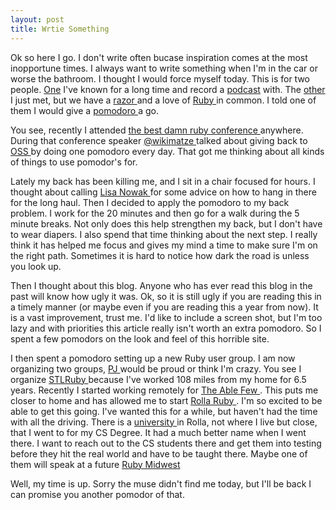 ```yaml
---
layout: post
title: Wrtie Something
---
```


Ok so here I go. I don't write often bucase inspiration comes at the
most inopportune times. I always want to write something when I'm in the
car or worse the bathroom. I thought I would force myself today. This is
for two people. [One](http://twitter.com/jcsextro) I've known for a long
time and record a [podcast](http://thisagilelife.com) with. The
[other](http://twitter.com/_zph) I just met, but we have a
[ razor ]( http://en.wikipedia.org/wiki/Straight_razor ) and a love of
[ Ruby ]( http://www.ruby-lang.org/ ) in common. I told one of them I would
give a [ pomodoro ]( http://www.pomodorotechnique.com/ ) a go.

You see, recently I attended [ the best damn ruby
conference ]( https://rubymidwest.com ) anywhere. During that conference
speaker [ @wikimatze ]( http://twitter.com/wikimatze ) talked about giving
back to [ OSS ]( http://en.wikipedia.org/wiki/Open-source_software ) by
doing one pomodoro every day. That got me thinking about all kinds of
things to use pomodor's for.

Lately my back has been killing me, and I sit in a chair focused for
hours. I thought about calling
[ Lisa Nowak ]( http://en.wikipedia.org/wiki/Lisa_Nowak ) for some advice on
how to hang in there for the long haul. Then I decided to apply the
pomodoro to my back problem. I work for the 20 minutes and then go for a
walk during the 5 minute breaks. Not only does this help strengthen my
back, but I don't have to wear diapers. I also spend that time thinking
about the next step. I really think it has helped me focus and gives my
mind a time to make sure I'm on the right path. Sometimes it is hard to
notice how dark the road is unless you look up.

Then I thought about this blog. Anyone who has ever read this blog in
the past will know how ugly it was. Ok, so it is still ugly if you are
reading this in a timely manner (or maybe even if you are reading this a
year from now). It is a vast improvement, trust me. I'd like to include
a screen shot, but I'm too lazy and with priorities this article really
isn't worth an extra pomodoro. So I spent a few pomodors on the look and
feel of this horrible site.

I then spent a pomodoro setting up a new Ruby user group. I am now
organizing two groups, [ PJ ]( http://twitter.com/aspleenic ) would be proud
or think I'm crazy. You see I organize
[ STLRuby ]( http://meetup.org/stlruby ) because I've worked 108 miles from
my home for 6.5 years. Recently I started working remotely for
[ The Able Few ]( http://theablefew.com ). This puts me closer to home and
has allowed me to start [ Rolla Ruby ]( http://meetup.org/Rolla-Ruby ). I'm
so excited to be able to get this going. I've wanted this for a while, but
haven't had the time with all the driving. There is a
[ university ]( http://mst.edu ) in Rolla, not where I live but close, that
I went to for my CS Degree. It had a much better name when I went there. I
want to reach out to the CS students there and get them into testing before
they hit the real world and have to be taught there. Maybe one of them will
speak at a future [ Ruby Midwest ]( http://rubymidwest.com )

Well, my time is up. Sorry the muse didn't find me today, but I'll be
back I can promise you another pomodor of that.

